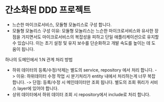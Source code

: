 # 간소화된 DDD 프로젝트
- 느슨한 마이크로서비스, 모듈형 모놀리스로 구성 합니다.
- 모듈형 모놀리스 구성 이유: 모듈형 모놀리스는 느슨한 마이크로서비스와 유사한 장점을 가지면서도 마이크로서비스의 복잡성을 피하고 단일 애플리케이션으로 유지할 수 있습니다. 이는 초기 설정 및 유지 보수를 단순화하고 개발 속도를 높이는 데 도움이 됩니다.


하나의 도메인에서 1:N 관계 처리 방법
- 하위 데이터의 등록/수정/삭제는 별도의 service, repository 에서 처리 합니다.
  -> 이유: 하위데이터 수정 작업 시 분기처리가 entity 내에서 처리하는게 너무 복잡 합니다.
  -> 단점: 등록/수정 시 메인데이터만 조회 됩니다. 별도의 조회 쿼리가 서비스 layer에 있어야 합니다.
- 상위 데이터에서 하위 데이터 조회 시 repository에서 include로 처리 합니다.

